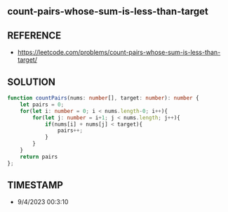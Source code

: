 ## count-pairs-whose-sum-is-less-than-target

## REFERENCE

- https://leetcode.com/problems/count-pairs-whose-sum-is-less-than-target/

## SOLUTION

``` Typescript
function countPairs(nums: number[], target: number): number {
    let pairs = 0;
    for(let i: number = 0; i < nums.length-0; i++){
        for(let j: number = i+1; j < nums.length; j++){
            if(nums[i] + nums[j] < target){
                pairs++;
            }
        }
    }
    return pairs
};
```

## TIMESTAMP

- 9/4/2023 00:3:10

